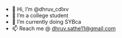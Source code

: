- 👋 Hi, I’m @dhruv_cdlxv
- 👀 I’m a college student
- 🌱 I’m currently doing SYBca
- 📫 Reach me @ dhruv.sathe11@gmail.com

<!---
dhruv465/dhruv465 is a ✨ special ✨ repository because its `README.md` (this file) appears on your GitHub profile.
You can click the Preview link to take a look at your changes.
--->
<!-- ----💞️ I’m looking to collaborate on ...--->
